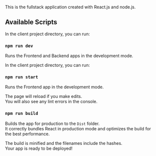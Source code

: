 This is the fullstack application created with React.js and node.js.

## Available Scripts

In the client project directory, you can run:

### `npm run dev`

Runs the Frontend and Backend apps in the development mode.

In the client project directory, you can run:

### `npm run start`

Runs the Frontend app in the development mode.

The page will reload if you make edits.<br />
You will also see any lint errors in the console.


### `npm run build`

Builds the app for production to the `Dist` folder.<br />
It correctly bundles React in production mode and optimizes the build for the best performance.

The build is minified and the filenames include the hashes.<br />
Your app is ready to be deployed!

